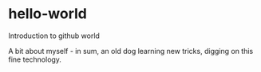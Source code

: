 # hello-world
Introduction to github world

A bit about myself - in sum, an old dog learning new tricks, digging on this fine technology.
